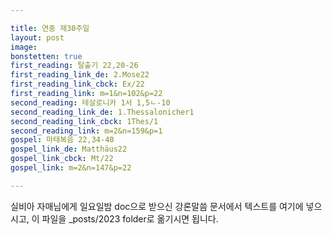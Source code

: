 ```yaml
---

title: 연중 제30주일
layout: post 
image: 
bonstetten: true
first_reading: 탈출기 22,20-26
first_reading_link_de: 2.Mose22
first_reading_link_cbck: Ex/22
first_reading_link: m=1&n=102&p=22
second_reading: 테살로니카 1서 1,5ㄴ-10
second_reading_link_de: 1.Thessalonicher1
second_reading_link_cbck: 1Thes/1
second_reading_link: m=2&n=159&p=1
gospel: 마태복음 22,34-40
gospel_link_de: Matthäus22
gospel_link_cbck: Mt/22
gospel_link: m=2&n=147&p=22

---
```



실비아 자매님에게 일요일밤 doc으로 받으신
강론말씀 문서에서
텍스트를 여기에 넣으시고,
이 파일을 _posts/2023 folder로 옮기시면 됩니다.

